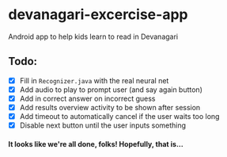 # devanagari-excercise-app
Android app to help kids learn to read in Devanagari

## Todo:
- [X] Fill in `Recognizer.java` with the real neural net
- [X] Add audio to play to prompt user (and say again button)
- [X] Add in correct answer on incorrect guess
- [X] Add results overview activity to be shown after session
- [X] Add timeout to automatically cancel if the user waits too long
- [X] Disable next button until the user inputs something

#### It looks like we're all done, folks! Hopefully, that is...
